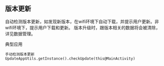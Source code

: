 ## <a name="version"></a>版本更新
自动检测版本更新，如发现新版本，在wifi环境下自动下载，并提示用户更新。非wifi环境下，提示用户下载和更新。
版本升级时，跟版本相关的数据将会被清除，详见数据管理。  

典型应用

```
手动检测版本更新
UpdateAppUtils.getInstance().checkUpdate(this@MainActivity)
```